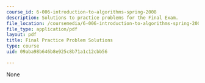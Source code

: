 ```yaml
---
course_id: 6-006-introduction-to-algorithms-spring-2008
description: Solutions to practice problems for the Final Exam.
file_location: /coursemedia/6-006-introduction-to-algorithms-spring-2008/09aba98b646b8e925c8b71a1c12cbb56_final_soln.pdf
file_type: application/pdf
layout: pdf
title: Final Practice Problem Solutions
type: course
uid: 09aba98b646b8e925c8b71a1c12cbb56

---
```

None